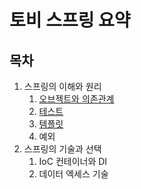 토비 스프링 요약
=====
## 목차
1. 스프링의 이해와 원리
	1. [오브젝트와 의존관계](docs/v1_ch1.md)
	2. [테스트](docs/v1_ch2.md)
	3. [템플릿](docs/v1_ch3.md)
	4. 예외
2. 스프링의 기술과 선택
	1. IoC 컨테이너와 DI
	2. 데이터 엑세스 기술